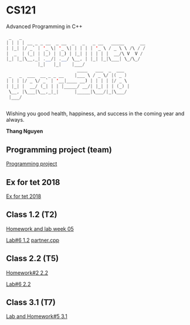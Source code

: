 # CS121
Advanced Programming in C++
```java
 _   _                                               
| | | | __ _ _ __  _ __  _   _   _ __   _____      __
| |_| |/ _` | '_ \| '_ \| | | | | '_ \ / _ \ \ /\ / /
|  _  | (_| | |_) | |_) | |_| | | | | |  __/\ V  V / 
|_| |_|\__,_| .__/| .__/ \__, | |_| |_|\___| \_/\_/  
            |_|   |_|    |___/                       
                           ____   ___  _  ___  
 _   _  ___  __ _ _ __    |___ \ / _ \/ |( _ ) 
| | | |/ _ \/ _` | '__|____ __) | | | | |/ _ \ 
| |_| |  __/ (_| | | |_____/ __/| |_| | | (_) |
 \__, |\___|\__,_|_|      |_____|\___/|_|\___/ 
 |___/                                        
                                                     
```
Wishing you good health, happiness, and success in the coming year and always.

**Thang Nguyen**

## Programming project (team)
[Programming project](https://classroom.github.com/a/U3ZmxIOn)

## Ex for tet 2018
[Ex for tet 2018](https://classroom.github.com/a/mYxZBVVw)

## Class 1.2 (T2)
[Homework and lab week 05](https://classroom.github.com/a/9e6T7bUS)

[Lab#6 1.2](https://classroom.github.com/a/VSdIj9jt)
[partner.cpp](https://github.com/CSTLU/CS121/blob/master/Codes/partner.cpp)
## Class 2.2 (T5)
[Homework#2 2.2](https://classroom.github.com/a/ikvsDsIf)

[Lab#6 2.2](https://classroom.github.com/a/g95K7y3R)

## Class 3.1 (T7)
[Lab and Homework#5 3.1](https://classroom.github.com/a/FtLCP6AB)
